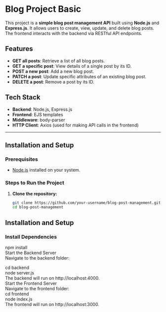 # Blog Project Basic

This project is a **simple blog post management API** built using **Node.js** and **Express.js**. It allows users to create, view, update, and delete blog posts. The frontend interacts with the backend via RESTful API endpoints.

## Features

- **GET all posts**: Retrieve a list of all blog posts.
- **GET a specific post**: View details of a single post by its ID.
- **POST a new post**: Add a new blog post.
- **PATCH a post**: Update specific attributes of an existing blog post.
- **DELETE a post**: Remove a post by its ID.

## Tech Stack

- **Backend**: Node.js, Express.js
- **Frontend**: EJS templates
- **Middleware**: body-parser
- **HTTP Client**: Axios (used for making API calls in the frontend)

---

## Installation and Setup

### Prerequisites
- [Node.js](https://nodejs.org/) installed on your system.

### Steps to Run the Project

1. **Clone the repository:**
   ```bash
   git clone https://github.com/your-username/blog-post-management.git
   cd blog-post-management
## Installation and Setup

### Install Dependencies

npm install<br>
Start the Backend Server<br>
Navigate to the backend folder:<br>

cd backend<br>
node server.js<br>
The backend will run on http://localhost:4000.<br>
Start the Frontend Server<br>
Navigate to the frontend folder:<br>
cd frontend<br>
node index.js<br>
The frontend will run on http://localhost:3000.<br>

